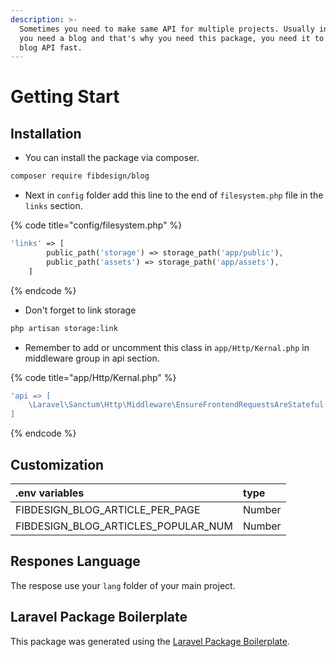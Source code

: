 ```yaml
---
description: >-
  Sometimes you need to make same API for multiple projects. Usually in projects
  you need a blog and that's why you need this package, you need it to mack a
  blog API fast.
---
```


# Getting Start

## Installation

* You can install the package via composer.

```bash
composer require fibdesign/blog
```

*  Next in `config` folder add this line to the end of `filesystem.php` file in the `links` section.

{% code title="config/filesystem.php" %}
```php
'links' => [
        public_path('storage') => storage_path('app/public'),
        public_path('assets') => storage_path('app/assets'),
    ]
```
{% endcode %}

* Don't forget to link storage

```bash
php artisan storage:link
```

*  Remember to add or uncomment this class in `app/Http/Kernal.php` in middleware group in api section.

{% code title="app/Http/Kernal.php" %}
```php
'api => [
    \Laravel\Sanctum\Http\Middleware\EnsureFrontendRequestsAreStateful::class
]
```
{% endcode %}

## Customization

| .env variables | type |
| :--- | :--- |
| FIBDESIGN\_BLOG\_ARTICLE\_PER\_PAGE  | Number |
| FIBDESIGN\_BLOG\_ARTICLES\_POPULAR\_NUM  | Number |

## Respones Language

The respose use your `lang` folder of your main project.

## Laravel Package Boilerplate

 This package was generated using the [Laravel Package Boilerplate](https://laravelpackageboilerplate.com).

